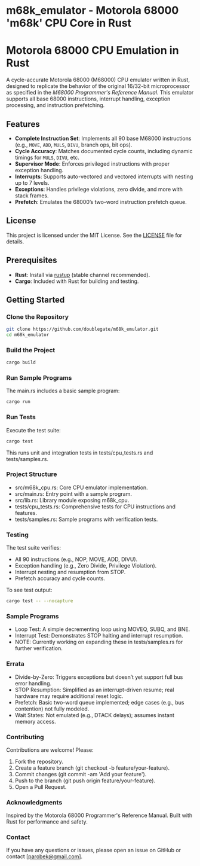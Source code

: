 # m68k_emulator - Motorola 68000 'm68k' CPU Core in Rust
# Motorola 68000 CPU Emulation in Rust

A cycle-accurate Motorola 68000 (M68000) CPU emulator written in Rust, designed to replicate the behavior of the original 16/32-bit microprocessor as specified in the *M68000 Programmer's Reference Manual*. This emulator supports all base 68000 instructions, interrupt handling, exception processing, and instruction prefetching.

## Features
- **Complete Instruction Set**: Implements all 90 base M68000 instructions (e.g., `MOVE`, `ADD`, `MULS`, `DIVU`, branch ops, bit ops).
- **Cycle Accuracy**: Matches documented cycle counts, including dynamic timings for `MULS`, `DIVU`, etc.
- **Supervisor Mode**: Enforces privileged instructions with proper exception handling.
- **Interrupts**: Supports auto-vectored and vectored interrupts with nesting up to 7 levels.
- **Exceptions**: Handles privilege violations, zero divide, and more with stack frames.
- **Prefetch**: Emulates the 68000’s two-word instruction prefetch queue.

## License
This project is licensed under the MIT License. See the [LICENSE](LICENSE) file for details.

## Prerequisites
- **Rust**: Install via [rustup](https://rustup.rs/) (stable channel recommended).
- **Cargo**: Included with Rust for building and testing.

## Getting Started

### Clone the Repository
```sh
git clone https://github.com/doublegate/m68k_emulator.git
cd m68k_emulator
```

### Build the Project
```sh
cargo build
```

### Run Sample Programs
The main.rs includes a basic sample program:
```sh
cargo run
```

### Run Tests
Execute the test suite:
```sh
cargo test
```
This runs unit and integration tests in tests/cpu_tests.rs and tests/samples.rs.

### Project Structure
- src/m68k_cpu.rs: Core CPU emulator implementation.
- src/main.rs: Entry point with a sample program.
- src/lib.rs: Library module exposing m68k_cpu.
- tests/cpu_tests.rs: Comprehensive tests for CPU instructions and features.
- tests/samples.rs: Sample programs with verification tests.

### Testing
The test suite verifies:
- All 90 instructions (e.g., NOP, MOVE, ADD, DIVU).
- Exception handling (e.g., Zero Divide, Privilege Violation).
- Interrupt nesting and resumption from STOP.
- Prefetch accuracy and cycle counts.

To see test output:
```sh
cargo test -- --nocapture
```

### Sample Programs
- Loop Test: A simple decrementing loop using MOVEQ, SUBQ, and BNE.
- Interrupt Test: Demonstrates STOP halting and interrupt resumption.
- NOTE: Currently working on expanding these in tests/samples.rs for further verification.

### Errata
- Divide-by-Zero: Triggers exceptions but doesn’t yet support full bus error handling.
- STOP Resumption: Simplified as an interrupt-driven resume; real hardware may require additional reset logic.
- Prefetch: Basic two-word queue implemented; edge cases (e.g., bus contention) not fully modeled.
- Wait States: Not emulated (e.g., DTACK delays); assumes instant memory access.

### Contributing
Contributions are welcome! Please:
1. Fork the repository.
2. Create a feature branch (git checkout -b feature/your-feature).
3. Commit changes (git commit -am 'Add your feature').
4. Push to the branch (git push origin feature/your-feature).
5. Open a Pull Request.

### Acknowledgments
Inspired by the Motorola 68000 Programmer's Reference Manual.
Built with Rust for performance and safety.

### Contact
If you have any questions or issues, please open an issue on GitHub or contact [parobek@gmail.com].
